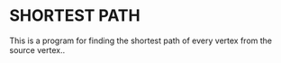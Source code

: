 # SHORTEST PATH

This is a program for finding the shortest path of every vertex from the source vertex..